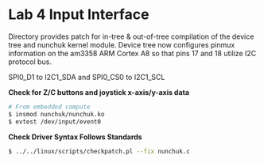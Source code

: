 # Lab 4 Input Interface

Directory provides patch for in-tree & out-of-tree compilation of the
device tree and nunchuk kernel module. Device tree now configures pinmux
information on the am3358 ARM Cortex A8 so that pins 17 and 18 utilize
I2C protocol bus.

SPI0_D1 to I2C1_SDA and SPI0_CS0 to I2C1_SCL

**Check for Z/C buttons and joystick x-axis/y-axis data**
```bash
# From embedded compute
$ insmod nunchuk/nunchuk.ko
$ evtest /dev/input/event0
```

**Check Driver Syntax Follows Standards**
```sh
$ ../../linux/scripts/checkpatch.pl --fix nunchuk.c
```
